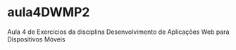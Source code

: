 # aula4DWMP2

Aula 4 de Exercícios da disciplina Desenvolvimento de Aplicações Web para Dispositivos Móveis
